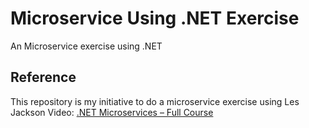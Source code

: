 # Microservice Using .NET Exercise

An Microservice exercise using .NET

## Reference

This repository is my initiative to do a microservice exercise using Les Jackson Video: [.NET Microservices – Full Course](https://youtu.be/DgVjEo3OGBI)
